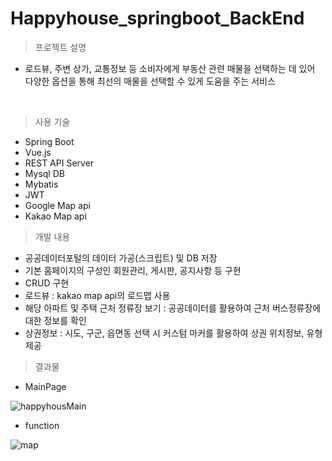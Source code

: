 # Happyhouse_springboot_BackEnd

> 프로젝트 설명
- 로드뷰, 주변 상가, 교통정보 등 소비자에게 부동산 관련 매물을 선택하는 데 있어 다양한 옵션을 통해 최선의 매물을 선택할 수 있게 도움을 주는 서비스
<br>

> 사용 기술
- Spring Boot
- Vue.js
- REST API Server 
- Mysql DB
- Mybatis
- JWT
- Google Map api
- Kakao Map api


> 개발 내용
- 공공데이터포털의 데이터 가공(스크립트) 및 DB 저장
- 기본 홈페이지의 구성인 회원관리, 게시판, 공지사항 등 구현
- CRUD 구현
- 로드뷰 : kakao map api의 로드맵 사용
- 해당 아파트 및 주택 근처 정류장 보기 : 공공데이터를 활용하여 근처 버스정류장에 대한 정보를 확인
- 상권정보 : 시도, 구군, 읍면동 선택 시 커스텀 마커를 활용하여 상권 위치정보, 유형 제공


> 결과물
- MainPage

![happyhousMain](https://user-images.githubusercontent.com/60593545/103411777-23664200-4bb5-11eb-872d-7dc5cc98e333.png)

- function

![map](https://user-images.githubusercontent.com/60593545/103411908-0120f400-4bb6-11eb-9e5b-47153724cb58.png)

